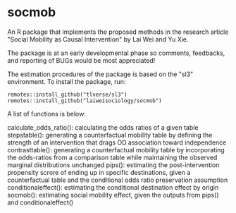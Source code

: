 # socmob
An R package that implements the proposed methods in the research article "Social Mobility as Causal Intervention" by Lai Wei and Yu Xie.

The package is at an early developmental phase so comments, feedbacks, and reporting of BUGs would be most appreciated!

The estimation procedures of the package is based on the "sl3" environment. To install the package, run:

```
remotes::install_github("tlverse/sl3")
remotes::install_github("laiweisociology/socmob")
```

A list of functions is below:

calculate_odds_ratio(): calculating the odds ratios of a given table
stepstable(): generating a counterfactual mobility table by defining the strength of an intervention that drags OD association toward independence
contrasttable(): generating a counterfactual mobility table by incorporating the odds-ratios from a comparison table while maintaining the observed marginal distributions unchanged
pips(): estimating the post-intervention propensity scrore of ending up in specific destinations, given a counterfactual table and the conditional odds ratio preservation assumption
conditionaleffect(): estimating the conditional destination effect by origin
socmob(): estimating social mobility effect, given the outputs from pips() and conditionaleffect()
